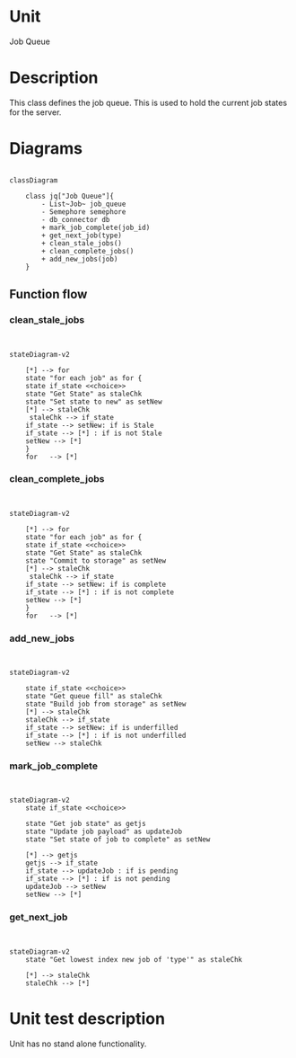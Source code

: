 # Unit

Job Queue

# Description

This class defines the job queue. This is used to hold the current job states for the server.

# Diagrams

```mermaid

classDiagram

    class jq["Job Queue"]{
        - List~Job~ job_queue
        - Semephore semephore
        - db_connector db
        + mark_job_complete(job_id)
        + get_next_job(type)
        + clean_stale_jobs()
        + clean_complete_jobs()
        + add_new_jobs(job)
    }
```

## Function flow

### clean_stale_jobs
```mermaid


stateDiagram-v2

    [*] --> for
    state "for each job" as for {
    state if_state <<choice>>
    state "Get State" as staleChk
    state "Set state to new" as setNew
    [*] --> staleChk
     staleChk --> if_state
    if_state --> setNew: if is Stale
    if_state --> [*] : if is not Stale
    setNew --> [*]
    }
    for   --> [*]
```

### clean_complete_jobs
```mermaid


stateDiagram-v2

    [*] --> for
    state "for each job" as for {
    state if_state <<choice>>
    state "Get State" as staleChk
    state "Commit to storage" as setNew
    [*] --> staleChk
     staleChk --> if_state
    if_state --> setNew: if is complete
    if_state --> [*] : if is not complete
    setNew --> [*]
    }
    for   --> [*]
```
### add_new_jobs

```mermaid


stateDiagram-v2

    state if_state <<choice>>
    state "Get queue fill" as staleChk
    state "Build job from storage" as setNew
    [*] --> staleChk
    staleChk --> if_state
    if_state --> setNew: if is underfilled
    if_state --> [*] : if is not underfilled
    setNew --> staleChk
```


### mark_job_complete
```mermaid


stateDiagram-v2
    state if_state <<choice>>

    state "Get job state" as getjs
    state "Update job payload" as updateJob
    state "Set state of job to complete" as setNew

    [*] --> getjs
    getjs --> if_state
    if_state --> updateJob : if is pending
    if_state --> [*] : if is not pending
    updateJob --> setNew
    setNew --> [*]
```


### get_next_job
```mermaid


stateDiagram-v2
    state "Get lowest index new job of 'type'" as staleChk

    [*] --> staleChk
    staleChk --> [*]
```

# Unit test description

Unit has no stand alone functionality.